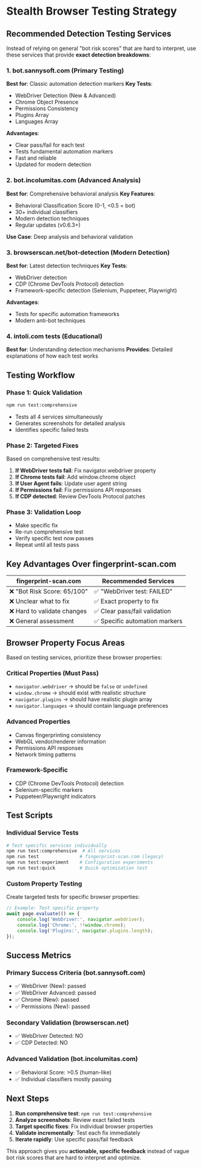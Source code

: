 # Stealth Browser Testing Strategy

## Recommended Detection Testing Services

Instead of relying on general "bot risk scores" that are hard to interpret, use these services that provide **exact detection breakdowns**:

### 1. **bot.sannysoft.com** (Primary Testing)
**Best for**: Classic automation detection markers
**Key Tests**:
- WebDriver Detection (New & Advanced)
- Chrome Object Presence
- Permissions Consistency
- Plugins Array
- Languages Array

**Advantages**:
- Clear pass/fail for each test
- Tests fundamental automation markers
- Fast and reliable
- Updated for modern detection

### 2. **bot.incolumitas.com** (Advanced Analysis)
**Best for**: Comprehensive behavioral analysis
**Key Features**:
- Behavioral Classification Score (0-1, <0.5 = bot)
- 30+ individual classifiers
- Modern detection techniques
- Regular updates (v0.6.3+)

**Use Case**: Deep analysis and behavioral validation

### 3. **browserscan.net/bot-detection** (Modern Detection)
**Best for**: Latest detection techniques
**Key Tests**:
- WebDriver detection
- CDP (Chrome DevTools Protocol) detection
- Framework-specific detection (Selenium, Puppeteer, Playwright)

**Advantages**:
- Tests for specific automation frameworks
- Modern anti-bot techniques

### 4. **intoli.com tests** (Educational)
**Best for**: Understanding detection mechanisms
**Provides**: Detailed explanations of how each test works

## Testing Workflow

### Phase 1: Quick Validation
```bash
npm run test:comprehensive
```
- Tests all 4 services simultaneously
- Generates screenshots for detailed analysis
- Identifies specific failed tests

### Phase 2: Targeted Fixes
Based on comprehensive test results:

1. **If WebDriver tests fail**: Fix navigator.webdriver property
2. **If Chrome tests fail**: Add window.chrome object
3. **If User Agent fails**: Update user agent string
4. **If Permissions fail**: Fix permissions API responses
5. **If CDP detected**: Review DevTools Protocol patches

### Phase 3: Validation Loop
- Make specific fix
- Re-run comprehensive test
- Verify specific test now passes
- Repeat until all tests pass

## Key Advantages Over fingerprint-scan.com

| fingerprint-scan.com | Recommended Services |
|---------------------|---------------------|
| ❌ "Bot Risk Score: 65/100" | ✅ "WebDriver test: FAILED" |
| ❌ Unclear what to fix | ✅ Exact property to fix |
| ❌ Hard to validate changes | ✅ Clear pass/fail validation |
| ❌ General assessment | ✅ Specific automation markers |

## Browser Property Focus Areas

Based on testing services, prioritize these browser properties:

### Critical Properties (Must Pass)
- `navigator.webdriver` → should be `false` or `undefined`
- `window.chrome` → should exist with realistic structure
- `navigator.plugins` → should have realistic plugin array
- `navigator.languages` → should contain language preferences

### Advanced Properties
- Canvas fingerprinting consistency
- WebGL vendor/renderer information
- Permissions API responses
- Network timing patterns

### Framework-Specific
- CDP (Chrome DevTools Protocol) detection
- Selenium-specific markers
- Puppeteer/Playwright indicators

## Test Scripts

### Individual Service Tests
```bash
# Test specific services individually
npm run test:comprehensive  # All services
npm run test               # fingerprint-scan.com (legacy)
npm run test:experiment    # Configuration experiments
npm run test:quick         # Quick optimization test
```

### Custom Property Testing
Create targeted tests for specific browser properties:

```typescript
// Example: Test specific property
await page.evaluate(() => {
    console.log('WebDriver:', navigator.webdriver);
    console.log('Chrome:', !!window.chrome);
    console.log('Plugins:', navigator.plugins.length);
});
```

## Success Metrics

### Primary Success Criteria (bot.sannysoft.com)
- ✅ WebDriver (New): passed
- ✅ WebDriver Advanced: passed
- ✅ Chrome (New): passed
- ✅ Permissions (New): passed

### Secondary Validation (browserscan.net)
- ✅ WebDriver Detected: NO
- ✅ CDP Detected: NO

### Advanced Validation (bot.incolumitas.com)
- ✅ Behavioral Score: >0.5 (human-like)
- ✅ Individual classifiers mostly passing

## Next Steps

1. **Run comprehensive test**: `npm run test:comprehensive`
2. **Analyze screenshots**: Review exact failed tests
3. **Target specific fixes**: Fix individual browser properties
4. **Validate incrementally**: Test each fix immediately
5. **Iterate rapidly**: Use specific pass/fail feedback

This approach gives you **actionable, specific feedback** instead of vague bot risk scores that are hard to interpret and optimize.